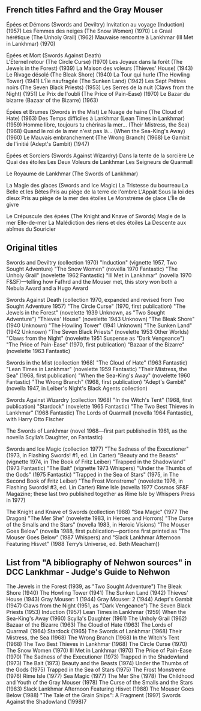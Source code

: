 ## French titles Fafhrd and the Gray Mouser

Épées et Démons (Swords and Deviltry)
    Invitation au voyage (Induction) (1957)
    Les Femmes des neiges (The Snow Women) (1970)
    Le Graal hérétique (The Unholy Grail) (1962)
    Mauvaise rencontre à Lankhmar (Ill Met in Lankhmar) (1970)

Épées et Mort (Swords Against Death)    
    L'Éternel retour (The Circle Curse) (1970)
    Les Joyaux dans la forêt (The Jewels in the Forest) (1939)
    La Maison des voleurs (Thieves' House) (1943)
    Le Rivage désolé (The Bleak Shore) (1940)
    La Tour qui hurle (The Howling Tower) (1941)
    L'Île naufragée (The Sunken Land) (1942)
    Les Sept Prêtres noirs (The Seven Black Priests) (1953)
    Les Serres de la nuit (Claws from the Night) (1951)
    Le Prix de l'oubli (The Price of Pain-Ease) (1970)
    Le Bazar du bizarre (Bazaar of the Bizarre) (1963)

Épées et Brumes (Swords in the Mist)
    Le Nuage de haine (The Cloud of Hate) (1963)
    Des Temps difficiles à Lankhmar (Lean Times in Lankhmar) (1959)
    Homme libre, toujours tu chériras la mer... (Their Mistress, the Sea) (1968)
    Quand le roi de la mer n'est pas là... (When the Sea-King's Away) (1960)
    Le Mauvais embranchement (The Wrong Branch) (1968)
    Le Gambit de l'initié (Adept's Gambit) (1947)

Épées et Sorciers (Swords Against Wizardry) 
    Dans la tente de la sorcière
    Le Quai des étoiles
    Les Deux Voleurs de Lankhmar
    Les Seigneurs de Quarmall

Le Royaume de Lankhmar (The Swords of Lankhmar)

La Magie des glaces (Swords and Ice Magic)
    La Tristesse du bourreau
    La Belle et les Bêtes
    Pris au piège de la terre de l'ombre
    L'Appât
    Sous la loi des dieux
    Pris au piège de la mer des étoiles
    Le Monstrème de glace
    L'Île de givre

Le Crépuscule des épées (The Knight and Knave of Swords)
    Magie de la mer
    Elle-de-mer
    La Malédiction des riens et des étoiles
    La Descente aux abîmes du Souricier

## Original titles

Swords and Deviltry (collection 1970)
    "Induction" (vignette 1957, Two Sought Adventure)
    "The Snow Women" (novella 1970 Fantastic)
    "The Unholy Grail" (novelette 1962 Fantastic)
    "Ill Met in Lankhmar" (novella 1970 F&SF)—telling how Fafhrd and the Mouser met, this story won both a Nebula Award and a Hugo Award

Swords Against Death (collection 1970, expanded and revised from Two Sought Adventure 1957)
    "The Circle Curse" (1970, first publication)
    "The Jewels in the Forest" (novelette 1939 Unknown, as "Two Sought Adventure")
    "Thieves' House" (novelette 1943 Unknown)
    "The Bleak Shore" (1940 Unknown)
    "The Howling Tower" (1941 Unknown)
    "The Sunken Land" (1942 Unknown)
    "The Seven Black Priests" (novelette 1953 Other Worlds)
    "Claws from the Night" (novelette 1951 Suspense as "Dark Vengeance")
    "The Price of Pain-Ease" (1970, first publication)
    "Bazaar of the Bizarre" (novelette 1963 Fantastic)

Swords in the Mist (collection 1968)
    "The Cloud of Hate" (1963 Fantastic)
    "Lean Times in Lankhmar" (novelette 1959 Fantastic)
    "Their Mistress, the Sea" (1968, first publication)
    "When the Sea-King's Away" (novelette 1960 Fantastic)
    "The Wrong Branch" (1968, first publication)
    "Adept's Gambit" (novella 1947, in Leiber's Night's Black Agents collection)

Swords Against Wizardry (collection 1968)
    "In the Witch's Tent" (1968, first publication)
    "Stardock" (novelette 1965 Fantastic)
    "The Two Best Thieves in Lankhmar" (1968 Fantastic)
    The Lords of Quarmall (novella 1964 Fantastic), with Harry Otto Fischer

The Swords of Lankhmar (novel 1968—first part published in 1961, as the novella Scylla’s Daughter, on Fantastic)

Swords and Ice Magic (collection 1977)
    "The Sadness of the Executioner" (1973, in Flashing Swords! #1, ed. Lin Carter)
    "Beauty and the Beasts" (vignette 1974, in The Book of Fritz Leiber)
    "Trapped in the Shadowland" (1973 Fantastic)
    "The Bait" (vignette 1973 Whispers)
    "Under the Thumbs of the Gods" (1975 Fantastic)
    "Trapped in the Sea of Stars" (1975, in The Second Book of Fritz Leiber)
    "The Frost Monstreme" (novelette 1976, in Flashing Swords! #3, ed. Lin Carter)
    Rime Isle (novella 1977 Cosmos SF&F Magazine; these last two published together as Rime Isle by Whispers Press in 1977)

The Knight and Knave of Swords (collection 1988)
    "Sea Magic" (1977 The Dragon)
    "The Mer She" (novelette 1983, in Heroes and Horrors)
    "The Curse of the Smalls and the Stars" (novella 1983, in Heroic Visions)
    "The Mouser Goes Below" (novella 1988, first publication—portions first printed as "The Mouser Goes Below" (1987 Whispers) and "Slack Lankhmar Afternoon Featuring Hisvet" (1988 Terry’s Universe, ed. Beth Meacham))

## List from "A bibliography of Nehwon sources" in DCC Lankhmar - Judge's Guide to Nehwon

The Jewels in the Forest (1939, as "Two Sought Adventure")
The Bleak Shore (1940)
The Howling Tower (1941)
The Sunken Land (1942)
Thieves' House (1943)
Gray Mouser: 1 (1944)
Gray Mouser: 2 (1944)
Adept's Gambit (1947)
Claws from the Night (1951, as "Dark Vengeance")
The Seven Black Priests (1953)
Induction (1957)
Lean Times in Lankhmar (1959)
When the Sea-King's Away (1960)
Scylla's Daughter (1961)
The Unholy Grail (1962)
Bazaar of the Bizarre (1963)
The Cloud of Hate (1963)
The Lords of Quarmall (1964)
Stardock (1965)
The Swords of Lankhmar (1968)
Their Mistress, the Sea (1968)
The Wrong Branch (1968)
In the Witch's Tent (1968)
The Two Best Thieves in Lankhmar (1968)
The Circle Curse (1970)
The Snow Women (1970)
Ill Met in Lankhmar (1970)
The Price of Pain-Ease (1970)
The Sadness of the Executioner (1973)
Trapped in the Shadowland (1973)
The Bait (1973)
Beauty and the Beasts (1974)
Under the Thumbs of the Gods (1975)
Trapped in the Sea of Stars (1975)
The Frost Monstreme (1976)
Rime Isle (1977)
Sea Magic (1977)
The Mer She (1978)
The Childhood and Youth of the Gray Mouser (1978)
The Curse of the Smalls and the Stars (1983)
Slack Lankhmar Afternoon Featuring Hisvet (1988)
The Mouser Goes Below (1988)
"The Tale of the Grain Ships": A Fragment (1997)
Swords Against the Shadowland (1998)7